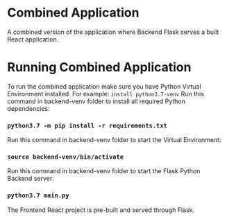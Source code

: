# Combined Application
A combined version of the application where Backend Flask serves a built React application.
# Running Combined Application
To run the combined application make sure you have Python Virtual Environment installed.
For example: `install python3.7-venv`
Run this command in backend-venv folder to install all required Python dependencies:
### `python3.7 -m pip install -r requirements.txt`
Run this command in backend-venv folder to start the Virtual Environment:
### `source backend-venv/bin/activate`
Run this command in backend-venv folder to start the Flask Python Backend server:
### `python3.7 main.py`
The Frontend React project is pre-built and served through Flask.